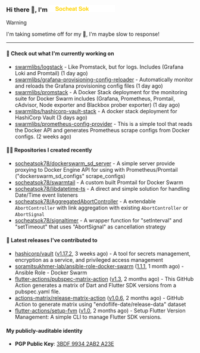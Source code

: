 <h3>
   Hi there 👋,
   I'm <a href="#"><img src="assets/branding.svg" width="177" height="18"></a>
</h3>

> [!WARNING]
> I'm taking sometime off for my 👶, I'm maybe slow to response!

---
#### 👷 Check out what I'm currently working on

- [swarmlibs/logstack](https://github.com/swarmlibs/logstack) - Like Promstack, but for logs. Includes (Grafana Loki and Promtail) (1 day ago)
- [swarmlibs/grafana-provisioning-config-reloader](https://github.com/swarmlibs/grafana-provisioning-config-reloader) - Automatically monitor and reloads the Grafana provisioning config files (1 day ago)
- [swarmlibs/promstack](https://github.com/swarmlibs/promstack) - A Docker Stack deployment for the monitoring suite for Docker Swarm includes (Grafana, Prometheus, Promtail, cAdvisor, Node exporter and Blackbox prober exporter) (1 day ago)
- [swarmlibs/hashicorp-vault-stack](https://github.com/swarmlibs/hashicorp-vault-stack) - A docker stack deployment for HashiCorp Vault (3 days ago)
- [swarmlibs/prometheus-config-provider](https://github.com/swarmlibs/prometheus-config-provider) - This is a simple tool that reads the Docker API and generates Prometheus scrape configs from Docker configs. (2 weeks ago)

#### 👨‍💻 Repositories I created recently

- [socheatsok78/dockerswarm_sd_server](https://github.com/socheatsok78/dockerswarm_sd_server) - A simple server provide proxying to Docker Engine API for using with Prometheus/Promtail (&#34;dockerswarm_sd_configs&#34; scrape_configs)
- [socheatsok78/swarmtail](https://github.com/socheatsok78/swarmtail) - A custom built Promtail for Docker Swarm
- [socheatsok78/libdatetime-ts](https://github.com/socheatsok78/libdatetime-ts) - A direct and simple solution for handling Date/Time event listeners
- [socheatsok78/AggregatedAbortController](https://github.com/socheatsok78/AggregatedAbortController) - A extendable `AbortController` with link aggregation with existing `AbortController` or `AbortSignal`
- [socheatsok78/signaltimer](https://github.com/socheatsok78/signaltimer) - A wrapper function for &#34;setInterval&#34; and &#34;setTimeout&#34; that uses &#34;AbortSignal&#34; as cancellation strategy

#### 🚀 Latest releases I've contributed to

- [hashicorp/vault](https://github.com/hashicorp/vault) ([v1.17.2](https://github.com/hashicorp/vault/releases/tag/v1.17.2), 3 weeks ago) - A tool for secrets management, encryption as a service, and privileged access management
- [soramitsukhmer-lab/ansible-role-docker-swarm](https://github.com/soramitsukhmer-lab/ansible-role-docker-swarm) ([1.1.1](https://github.com/soramitsukhmer-lab/ansible-role-docker-swarm/releases/tag/1.1.1), 1 month ago) - Ansible Role - Docker Swarm
- [flutter-actions/pubspec-matrix-action](https://github.com/flutter-actions/pubspec-matrix-action) ([v1.3](https://github.com/flutter-actions/pubspec-matrix-action/releases/tag/v1.3), 2 months ago) - This GitHub Action generates a matrix of Dart and Flutter SDK versions from a pubspec.yaml file.
- [actions-matrix/release-matrix-action](https://github.com/actions-matrix/release-matrix-action) ([v1.0.6](https://github.com/actions-matrix/release-matrix-action/releases/tag/v1.0.6), 2 months ago) - GitHub Action to generate matrix using &#34;endoflife-date/release-data&#34; dataset
- [flutter-actions/setup-fvm](https://github.com/flutter-actions/setup-fvm) ([v1.0](https://github.com/flutter-actions/setup-fvm/releases/tag/v1.0), 2 months ago) - Setup Flutter Version Management: A simple CLI to manage Flutter SDK versions.

#### My publicly-auditable identity
   - **PGP Public Key**: [3BDF 9934 2AB2 A23E](https://keyserver.ubuntu.com/pks/lookup?search=73E235BAB2858AF5EBBBD4063BDF99342AB2A23E&fingerprint=on&options=mr&op=index)
